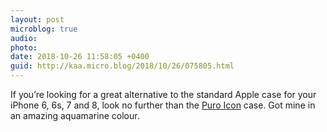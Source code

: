 ```yaml
---
layout: post
microblog: true
audio: 
photo: 
date: 2018-10-26 11:58:05 +0400
guid: http://kaa.micro.blog/2018/10/26/075805.html
---
```

If you’re looking for a great alternative to the standard Apple case for your iPhone 6, 6s, 7 and 8, look no further than the [Puro Icon](https://www.puro.it/en/cover-icon-iphone8-eng.html) case. Got mine in an amazing aquamarine colour.
